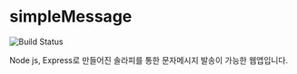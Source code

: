 # simpleMessage
![Build Status](https://img.shields.io/badge/simpleMessage-1.0.0-blue.svg)

Node js, Express로 만들어진 솔라피를 통한 문자메시지 발송이 가능한 웹앱입니다.

